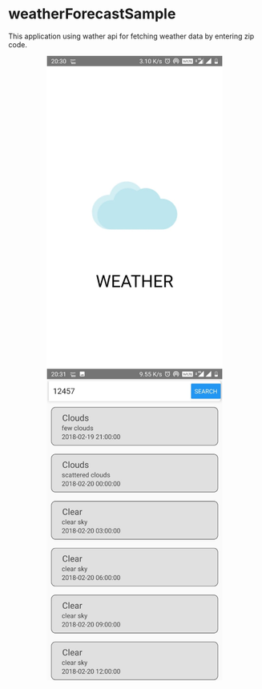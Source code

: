 # weatherForecastSample

This application using wather api for fetching weather data by entering zip code.

<p align="center">
  <img src="src/screenshots/screenshot.jpeg" width="350" title="splash">
  <img src="src/screenshots/screenshot_2.jpeg" width="350" alt="accessibility text">
</p>
